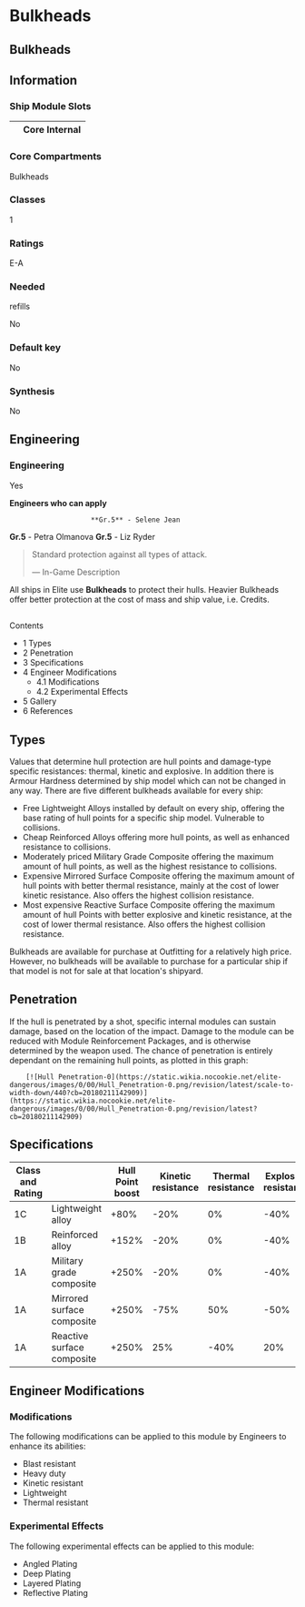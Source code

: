 # Bulkheads
## **Bulkheads**

		

## Information

### Ship Module Slots
|  | Core Internal |
| --- | --- |

### Core Compartments

Bulkheads

### Classes

1

### Ratings

E-A

### Needed
refills

No

### Default key

No

### Synthesis

No

## Engineering

###  Engineering

Yes

**Engineers who can apply**

						**Gr.5** - Selene Jean
**Gr.5** - Petra Olmanova
**Gr.5** - Liz Ryder

> 
> 
> Standard protection against all types of attack.
> 
> 
> — In-Game Description
> 

All ships in Elite use **Bulkheads** to protect their hulls. Heavier Bulkheads offer better protection at the cost of mass and ship value, i.e. Credits.

## 

Contents

- 1 Types
- 2 Penetration
- 3 Specifications
- 4 Engineer Modifications
    - 4.1 Modifications
    - 4.2 Experimental Effects
- 5 Gallery
- 6 References

## Types

Values that determine hull protection are hull points and damage-type specific resistances: thermal, kinetic and explosive. In addition there is Armour Hardness determined by ship model which can not be changed in any way. There are five different bulkheads available for every ship:

- Free Lightweight Alloys installed by default on every ship, offering the base rating of hull points for a specific ship model. Vulnerable to collisions.
- Cheap Reinforced Alloys offering more hull points, as well as enhanced resistance to collisions.
- Moderately priced Military Grade Composite offering the maximum amount of hull points, as well as the highest resistance to collisions.
- Expensive Mirrored Surface Composite offering the maximum amount of hull points with better thermal resistance, mainly at the cost of lower kinetic resistance. Also offers the highest collision resistance.
- Most expensive Reactive Surface Composite offering the maximum amount of hull Points with better explosive and kinetic resistance, at the cost of lower thermal resistance. Also offers the highest collision resistance.

Bulkheads are available for purchase at Outfitting for a relatively high price. However, no bulkheads will be available to purchase for a particular ship if that model is not for sale at that location's shipyard.

## Penetration

If the hull is penetrated by a shot, specific internal modules can sustain damage, based on the location of the impact. Damage to the module can be reduced with Module Reinforcement Packages, and is otherwise determined by the weapon used. The chance of penetration is entirely dependant on the remaining hull points, as plotted in this graph:

 	 	[![Hull Penetration-0](https://static.wikia.nocookie.net/elite-dangerous/images/0/00/Hull_Penetration-0.png/revision/latest/scale-to-width-down/440?cb=20180211142909)](https://static.wikia.nocookie.net/elite-dangerous/images/0/00/Hull_Penetration-0.png/revision/latest?cb=20180211142909) 	 		 			 		 		 		 	 

## Specifications

| Class and Rating |  | Hull Point boost | Kinetic resistance | Thermal resistance | Explosive resistance |
| --- | --- | --- | --- | --- | --- |
| 1C | Lightweight alloy | +80% | -20% | 0% | -40% |
| 1B | Reinforced alloy | +152% | -20% | 0% | -40% |
| 1A | Military grade composite | +250% | -20% | 0% | -40% |
| 1A | Mirrored surface composite | +250% | -75% | 50% | -50% |
| 1A | Reactive surface composite | +250% | 25% | -40% | 20% |

## Engineer Modifications

### Modifications

The following modifications can be applied to this module by Engineers to enhance its abilities:

- Blast resistant
- Heavy duty
- Kinetic resistant
- Lightweight
- Thermal resistant

### Experimental Effects

The following experimental effects can be applied to this module:

- Angled Plating
- Deep Plating
- Layered Plating
- Reflective Plating